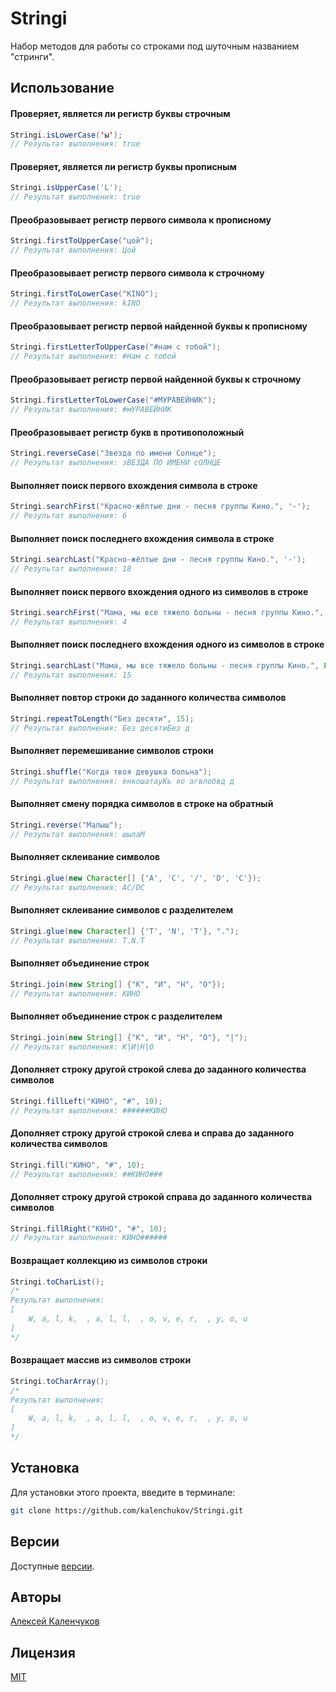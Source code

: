 # Stringi

Набор методов для работы со строками под шуточным названием "стринги".

## Использование

#### Проверяет, является ли регистр буквы строчным

```java
Stringi.isLowerCase('ы');
// Результат выполнения: true
```

#### Проверяет, является ли регистр буквы прописным

```java
Stringi.isUpperCase('L');
// Результат выполнения: true
```

#### Преобразовывает регистр первого символа к прописному

```java
Stringi.firstToUpperCase("цой");
// Результат выполнения: Цой
```

#### Преобразовывает регистр первого символа к строчному

```java
Stringi.firstToLowerCase("KINO");
// Результат выполнения: kINO
```

#### Преобразовывает регистр первой найденной буквы к прописному

```java
Stringi.firstLetterToUpperCase("#нам с тобой");
// Результат выполнения: #Нам с тобой
```

#### Преобразовывает регистр первой найденной буквы к строчному

```java
Stringi.firstLetterToLowerCase("#МУРАВЕЙНИК");
// Результат выполнения: #мУРАВЕЙНИК
```

#### Преобразовывает регистр букв в противоположный

```java
Stringi.reverseCase("Звезда по имени Солнце");
// Результат выполнения: зВЕЗДА ПО ИМЕНИ сОЛНЦЕ
```

#### Выполняет поиск первого вхождения символа в строке

```java
Stringi.searchFirst("Красно-жёлтые дни - песня группы Кино.", '-');
// Результат выполнения: 6
```

#### Выполняет поиск последнего вхождения символа в строке

```java
Stringi.searchLast("Красно-жёлтые дни - песня группы Кино.", '-');
// Результат выполнения: 18
```

#### Выполняет поиск первого вхождения одного из символов в строке

```java
Stringi.searchFirst("Мама, мы все тяжело больны - песня группы Кино.", List.of('ж', ','));
// Результат выполнения: 4
```

#### Выполняет поиск последнего вхождения одного из символов в строке

```java
Stringi.searchLast("Мама, мы все тяжело больны - песня группы Кино.", List.of('ж', ','));
// Результат выполнения: 15
```

#### Выполняет повтор строки до заданного количества символов

```java
Stringi.repeatToLength("Без десяти", 15);
// Результат выполнения: Без десятиБез д
```

#### Выполняет перемешивание символов строки

```java
Stringi.shuffle("Когда твоя девушка больна");
// Результат выполнения: енкошатауКь яо агвлобвд д
```

#### Выполняет смену порядка символов в строке на обратный

```java
Stringi.reverse("Малыш");
// Результат выполнения: шылаМ
```

#### Выполняет склеивание символов

```java
Stringi.glue(new Character[] {'A', 'C', '/', 'D', 'C'});
// Результат выполнения: AC/DC
```

#### Выполняет склеивание символов с разделителем

```java
Stringi.glue(new Character[] {'T', 'N', 'T'}, ".");
// Результат выполнения: T.N.T
```

#### Выполняет объединение строк

```java
Stringi.join(new String[] {"К", "И", "Н", "О"});
// Результат выполнения: КИНО
```

#### Выполняет объединение строк с разделителем

```java
Stringi.join(new String[] {"К", "И", "Н", "О"}, "|");
// Результат выполнения: К|И|Н|О
```

#### Дополняет строку другой строкой слева до заданного количества символов

```java
Stringi.fillLeft("КИНО", "#", 10);
// Результат выполнения: ######КИНО
```

#### Дополняет строку другой строкой слева и справа до заданного количества символов

```java
Stringi.fill("КИНО", "#", 10);
// Результат выполнения: ##КИНО###
```

#### Дополняет строку другой строкой справа до заданного количества символов

```java
Stringi.fillRight("КИНО", "#", 10);
// Результат выполнения: КИНО######
```

#### Возвращает коллекцию из символов строки

```java
Stringi.toCharList();
/*
Результат выполнения:
[
	W, a, l, k,  , a, l, l,  , o, v, e, r,  , y, o, u
]
*/
```

#### Возвращает массив из символов строки

```java
Stringi.toCharArray();
/*
Результат выполнения:
[
	W, a, l, k,  , a, l, l,  , o, v, e, r,  , y, o, u
]
*/ 
```

## Установка

Для установки этого проекта, введите в терминале:

```bash
git clone https://github.com/kalenchukov/Stringi.git
```

## Версии

Доступные [версии](https://github.com/kalenchukov/Stringi/releases).

## Авторы

[Алексей Каленчуков](https://github.com/kalenchukov)

## Лицензия

[MIT](https://opensource.org/licenses/MIT)
